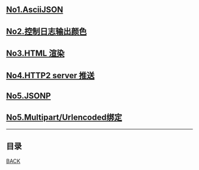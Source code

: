 ## [No1.AsciiJSON](gin/001AsciiJSON.md)
## [No2.控制日志输出颜色](gin/002ControllingLogOutputColoring.md)
## [No3.HTML 渲染](gin/003HTMLReader.md)
## [No4.HTTP2 server 推送](gin/004HTTP2ServerPusher.md)
## [No5.JSONP](gin/005JSONP.md)
## [No5.Multipart/Urlencoded绑定](gin/006MultipartUrlencodedBinding.md)
------------------------------------------------------
## 目录
[BACK](../../README.md)